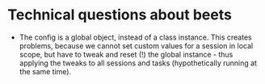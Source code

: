 # Technical questions about beets

-   The config is a global object, instead of a class instance. This creates problems, because we cannot set custom values for a session in local scope, but have to tweak and reset (!) the global instance - thus applying the tweaks to all sessions and tasks (hypothetically running at the same time).
